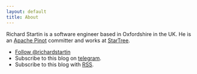 ```yaml
---	
layout: default	
title: About	
---	
```


Richard Startin is a software engineer based in Oxfordshire in the UK. He is an [Apache Pinot](https://github.com/apache/pinot) committer and works at [StarTree](https://startree.ai).

* <a href="https://twitter.com/richardstartin?ref_src=twsrc%5Etfw" class="twitter-follow-button" data-show-count="false">Follow @richardstartin</a><script async src="https://platform.twitter.com/widgets.js" charset="utf-8"></script>
* Subscribe to this blog on [telegram](https://t.me/s/richardstartinsblog).
* Subscribe to this blog with [RSS](https://richardstartin.github.io/feed.xml).


